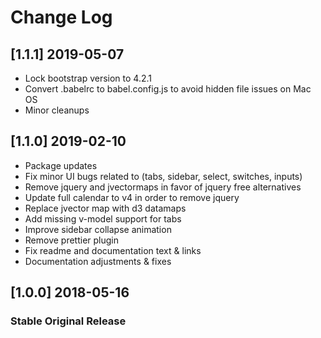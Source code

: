 # Change Log

## [1.1.1] 2019-05-07

- Lock bootstrap version to 4.2.1
- Convert .babelrc to babel.config.js to avoid hidden file issues on Mac OS
- Minor cleanups

## [1.1.0] 2019-02-10

- Package updates
- Fix minor UI bugs related to (tabs, sidebar, select, switches, inputs)
- Remove jquery and jvectormaps in favor of jquery free alternatives
- Update full calendar to v4 in order to remove jquery
- Replace jvector map with d3 datamaps  
- Add missing v-model support for tabs
- Improve sidebar collapse animation
- Remove prettier plugin
- Fix readme and documentation text & links
- Documentation adjustments & fixes

## [1.0.0] 2018-05-16

### Stable Original Release

